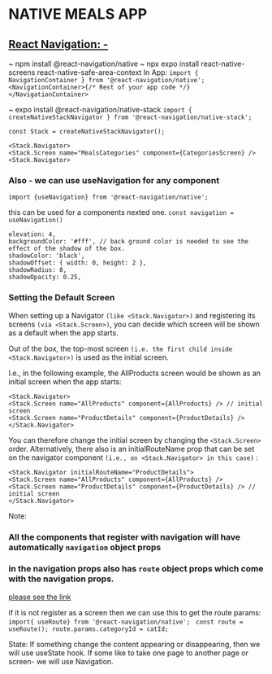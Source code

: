 # NATIVE MEALS APP
## [React Navigation: - ](https://reactnavigation.org/docs/getting-started)

~ npm install @react-navigation/native
~ npx expo install react-native-screens react-native-safe-area-context 
In App: 
`import { NavigationContainer } from '@react-navigation/native';`
`<NavigationContainer>{/* Rest of your app code */}</NavigationContainer>`



~ expo install @react-navigation/native-stack
`import { createNativeStackNavigator } from '@react-navigation/native-stack';`


```
const Stack = createNativeStackNavigator();

<Stack.Navigator>
<Stack.Screen name="MealsCategories" component={CategoriesScreen} />
<Stack.Navigator>
```

### Also - we can use useNavigation for any component 
`import {useNavigation} from '@react-navigation/native';`

this can be used for a components nexted one. 
`const navigation = useNavigation()`





```
elevation: 4,
backgroundColor: '#fff', // back ground color is needed to see the effect of the shadow of the box. 
shadowColor: 'black',
shadowOffset: { width: 0, height: 2 },
shadowRadius: 8,
shadowOpacity: 0.25,
```


### Setting the Default Screen
When setting up a Navigator `(like <Stack.Navigator>)` and registering its screens `(via <Stack.Screen>)`, 
you can decide which screen will be shown as a default when the app starts.

Out of the box, the top-most screen `(i.e. the first child inside <Stack.Navigator>)` is used as the initial screen.

I.e., in the following example, the AllProducts screen would be shown as an initial screen when the app starts:

```
<Stack.Navigator>
<Stack.Screen name="AllProducts" component={AllProducts} /> // initial screen
<Stack.Screen name="ProductDetails" component={ProductDetails} />
</Stack.Navigator>
```

You can therefore change the initial screen by changing the `<Stack.Screen>` order. 
Alternatively, there also is an initialRouteName prop that can be set on the navigator component 
`(i.e., on <Stack.Navigator> in this case)` :

``` 
<Stack.Navigator initialRouteName="ProductDetails">
<Stack.Screen name="AllProducts" component={AllProducts} />
<Stack.Screen name="ProductDetails" component={ProductDetails} /> // initial screen
</Stack.Navigator>
```

Note: 
### All the components that register with navigation will have automatically `navigation` object props
### in the navigation props also has `route` object props which come with the navigation props. 

[please see the link ](https://reactnavigation.org/docs/navigation-container)


if it is not register as a screen then we can use this to get the route params: 
` import{ useRoute} from '@react-navigation/native';`
` const route = useRoute();
 route.params.categoryId = catId;`


State: 
If something change the content appearing or disappearing, then we will use useState hook.
If some like to take one page to another page or screen- we will use Navigation. 